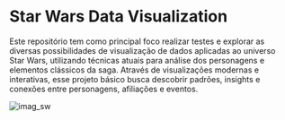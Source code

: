 # Star Wars Data Visualization

Este repositório tem como principal foco realizar testes e explorar as diversas possibilidades de visualização de dados aplicadas ao universo Star Wars, utilizando técnicas atuais para análise dos personagens e elementos clássicos da saga. Através de visualizações modernas e interativas, esse projeto básico busca descobrir padrões, insights e conexões entre personagens, afiliações e eventos.

![imag_sw](https://github.com/user-attachments/assets/4795d20b-5dd2-45b8-bec8-e97fa07e29b5)

